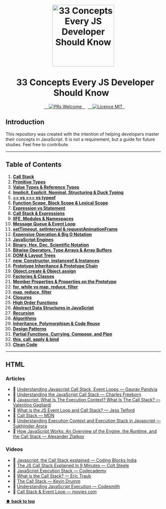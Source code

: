 <h1 align="center">
<br>
  <a href="https://github.com/thedaviddias/Front-End-Performance-Checklist"><img src="https://i.imgur.com/dsHmk6H.jpg" alt="33 Concepts Every JS Developer Should Know" width=200"></a>
  <br>
    <br>
  33 Concepts Every JS Developer Should Know
  <br>
</h1>

<p align="center">
  <a href="http://makeapullrequest.com">
    <img src="https://img.shields.io/badge/PRs-welcome-brightgreen.svg?style=flat-square" alt="PRs Welcome">
  </a>
  <a href="https://opensource.org/licenses/MIT">
    <img src="https://img.shields.io/badge/license-MIT-blue.svg?style=flat-square" alt="Licence MIT">
  </a>
</p>

## Introduction

This repository was created with the intention of helping developers master their concepts in JavaScript. It is not a requirement, but a guide for future studies. Feel free to contribute.

---

## Table of Contents

1. **[Call Stack](#html)**
2. **[Primitive Types](#css)**
3. **[Value Types & Reference Types](#html)**
4. **[Implicit, Explicit, Nominal, Structuring & Duck Typing](#css)**
5. **[== vs === vs typeof](#html)**
6. **[Function Scope, Block Scope & Lexical Scope](#css)**
7. **[Expression vs Statement](#html)**
8. **[Call Stack & Expressions](#images)**
9. **[IIFE, Modules & Namespaces](#javascript)**
10. **[Message Queue & Event Loop](#css)**
11. **[setTimeout, setInterval & requestAnimationFrame](#html)**
12. **[Expensive Operation & Big O Notation](#images)**
13. **[JavaScript Engines](#javascript)**
14. **[Binary, Hex, Dec, Scientific Notation](#html)**
15. **[Bitwise Operators, Type Arrays & Array Buffers](#html)**
16. **[DOM & Layout Trees](#images)**
17. **[new, Constructor, instanceof & Instances](#javascript)**
18. **[Prototype Inheritance & Prototype Chain](#server)**
19. **[Object.create & Object.assign](#performances-and-js-frameworks)**
20. **[Factories & Classes](#images)**
21. **[Member Properties & Properties on the Prototype](#javascript)**
22. **[for, while vs map, reduce, filter](#server)**
23. **[map, reduce, filter](#performances-and-js-frameworks)**
24. **[Closures](#server)**
25. **[High Order Functions](#performances-and-js-frameworks)**
26. **[Abstract Data Structures in JavaScript](#images)**
27. **[Recursion](#javascript)**
28. **[Algorithms](#server)**
29. **[Inheritance, Polymorphism & Code Reuse](#performances-and-js-frameworks)**
30. **[Design Patterns](#images)**
31. **[Partial Functions, Currying, Compose, and Pipe](#javascript)**
32. **[this, call, apply & bind](#server)**
33. **[Clean Code](#performances-and-js-frameworks)**


---

## HTML

### Articles

 * 📜 [Understanding Javascript Call Stack, Event Loops — Gaurav Pandvia](https://medium.com/@gaurav.pandvia/understanding-javascript-function-executions-tasks-event-loop-call-stack-more-part-1-5683dea1f5ec)
 * 📜 [Understanding the JavaScript Call Stack — Charles Freeborn](https://medium.freecodecamp.org/understanding-the-javascript-call-stack-861e41ae61d4)
 * 📜 [Javascript: What Is The Execution Context? What Is The Call Stack? — Valentino Gagliardi](https://www.valentinog.com/blog/js-execution-context-call-stack/)
 * 📜 [What is the JS Event Loop and Call Stack? — Jess Telford](https://gist.github.com/jesstelford/9a35d20a2aa044df8bf241e00d7bc2d0)
 * 📜 [Call Stack — MDN](https://developer.mozilla.org/en-US/docs/Glossary/Call_stack)
 * 📜 [Understanding Execution Context and Execution Stack in Javascript — Sukhjinder Arora](https://blog.bitsrc.io/understanding-execution-context-and-execution-stack-in-javascript-1c9ea8642dd0)
 * 📜 [How JavaScript Works: An Overview of the Engine, the Runtime, and the Call Stack — Alexander Zlatkov](https://blog.sessionstack.com/how-does-javascript-actually-work-part-1-b0bacc073cf)

### Videos

 * 🎥 [Javascript: the Call Stack explained — Coding Blocks India](https://www.youtube.com/watch?v=w6QGEiQceOM)
 * 🎥 [The JS Call Stack Explained In 9 Minutes — Colt Steele](https://www.youtube.com/watch?v=W8AeMrVtFLY)
 * 🎥 [JavaScript Execution Stack — Codecademy](https://www.youtube.com/watch?v=jT0USJeNFEA)
 * 🎥 [What is the Call Stack? — Eric Traub](https://www.youtube.com/watch?v=w7QWQlkLY_s)
 * 🎥 [The Call Stack — Kevin Drumm](https://www.youtube.com/watch?v=Q2sFmqvpBe0)
 * 🎥 [Understanding JavaScript Execution — Codesmith](https://www.youtube.com/watch?v=Z6a1cLyq7Ac&list=PLWrQZnG8l0E4kd1T_nyuVoxQUaYEWFgcD)
 * 🎥 [Call Stack & Event Loop — movies com](https://www.youtube.com/watch?v=mk0lu9MKBto)

**[⬆ back to top](#table-of-contents)**
